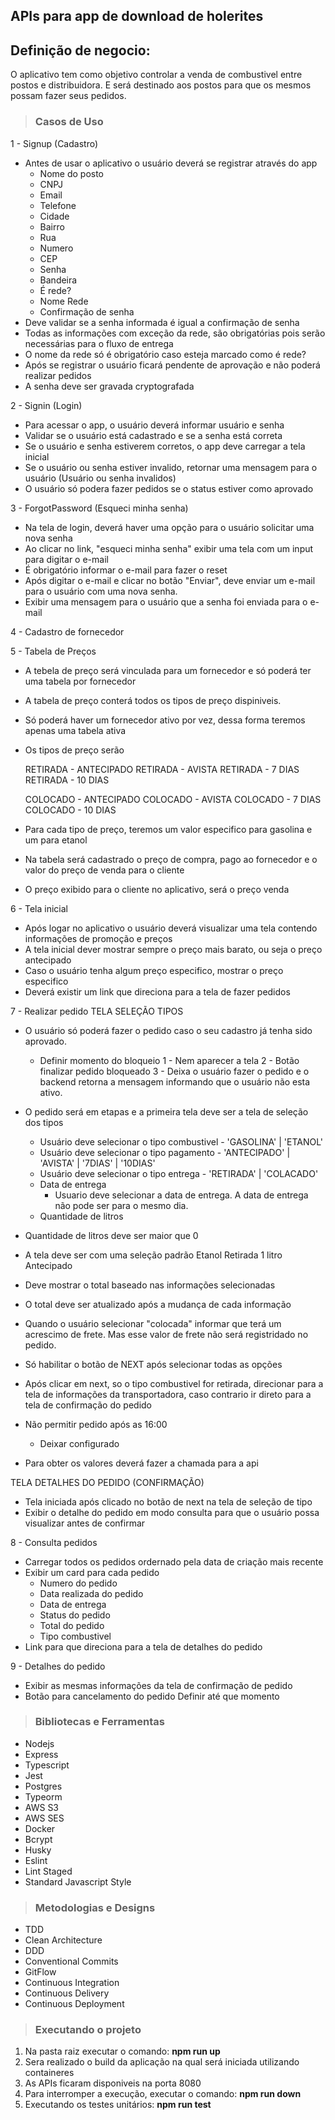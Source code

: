 ## APIs para app de download de holerites

## Definição de negocio:
  O aplicativo tem como objetivo controlar a venda de combustivel entre postos e distribuidora.
  E será destinado aos postos para que os mesmos possam fazer seus pedidos.

> ### Casos de Uso
1 - Signup (Cadastro)
  - Antes de usar o aplicativo o usuário deverá se registrar através do app
    * Nome do posto
    * CNPJ
    * Email
    * Telefone
    * Cidade
    * Bairro
    * Rua
    * Numero
    * CEP
    * Senha
    * Bandeira
    * É rede?
    * Nome Rede
    * Confirmação de senha
  - Deve validar se a senha informada é igual a confirmação de senha
  - Todas as informações com exceção da rede, são obrigatórias pois serão necessárias para o fluxo de entrega
  - O nome da rede só é obrigatório caso esteja marcado como é rede?
  - Após se registrar o usuário ficará pendente de aprovação e não poderá realizar pedidos
  - A senha deve ser gravada cryptografada

2 - Signin (Login)
  - Para acessar o app, o usuário deverá informar usuário e senha
  - Validar se o usuário está cadastrado e se a senha está correta
  - Se o usuário e senha estiverem corretos, o app deve carregar a tela inicial
  - Se o usuário ou senha estiver invalido, retornar uma mensagem para o usuário (Usuário ou senha invalidos)
  - O usuário só podera fazer pedidos se o status estiver como aprovado

3 - ForgotPassword (Esqueci minha senha)
  - Na tela de login, deverá haver uma opção para o usuário solicitar uma nova senha
  - Ao clicar no link, "esqueci minha senha" exibir uma tela com um input para digitar o e-mail
  - É obrigatório informar o e-mail para fazer o reset
  - Após digitar o e-mail e clicar no botão "Enviar", deve enviar um e-mail para o usuário com uma nova senha.
  - Exibir uma mensagem para o usuário que a senha foi enviada para o e-mail

4 - Cadastro de fornecedor
 

5 - Tabela de Preços
  - A tebela de preço será vinculada para um fornecedor e só poderá ter uma tabela por fornecedor
  - A tabela de preço conterá todos os tipos de preço dispiniveis.
  - Só poderá haver um fornecedor ativo por vez, dessa forma teremos apenas uma tabela ativa
  - Os tipos de preço serão

    RETIRADA - ANTECIPADO
    RETIRADA - AVISTA
    RETIRADA - 7 DIAS
    RETIRADA - 10 DIAS

    COLOCADO - ANTECIPADO
    COLOCADO - AVISTA
    COLOCADO - 7 DIAS
    COLOCADO - 10 DIAS

  - Para cada tipo de preço, teremos um valor especifico para gasolina e um para etanol
  - Na tabela será cadastrado o preço de compra, pago ao fornecedor e o valor do preço de venda para o cliente
  - O preço exibido para o cliente no aplicativo, será o preço venda

6 - Tela inicial
  - Após logar no aplicativo o usuário deverá visualizar uma tela contendo informações de promoção e preços
  - A tela inicial dever mostrar sempre o preço mais barato, ou seja o preço antecipado
  - Caso o usuário tenha algum preço especifico, mostrar o preço especifico
  - Deverá existir um link que direciona para a tela de fazer pedidos 

7 - Realizar pedido
  TELA SELEÇÃO TIPOS

  - O usuário só poderá fazer o pedido caso o seu cadastro já tenha sido aprovado.
    * Definir momento do bloqueio
     1 - Nem aparecer a tela
     2 - Botão finalizar pedido bloqueado
     3 - Deixa o usuário fazer o pedido e o backend retorna a mensagem informando que o usuário não esta ativo.

  - O pedido será em etapas e a primeira tela deve ser a tela de seleção dos tipos

    * Usuário deve selecionar o tipo combustivel - 'GASOLINA' | 'ETANOL'
    * Usuário deve selecionar o tipo pagamento - 'ANTECIPADO' | 'AVISTA' | '7DIAS' | '10DIAS'
    * Usuário deve selecionar o tipo entrega - 'RETIRADA' | 'COLACADO'
    * Data de entrega
      - Usuario deve selecionar a data de entrega. A data de entrega não pode ser para o mesmo dia.
    * Quantidade de litros

  - Quantidade de litros deve ser maior que 0

  - A tela deve ser com uma seleção padrão
    Etanol
    Retirada
    1 litro
    Antecipado

  - Deve mostrar o total baseado nas informações selecionadas  
  - O total deve ser atualizado após a mudança de cada informação
  - Quando o usuário selecionar "colocada" informar que terá um acrescimo de frete. Mas esse valor de frete não será registridado no pedido.  

  - Só habilitar o botão de NEXT após selecionar todas as opções
  - Após clicar em next, so o tipo combustivel for retirada, direcionar para a tela de informações da transportadora, caso contrario ir direto para a tela de confirmação do pedido
  - Não permitir pedido após as 16:00
    * Deixar configurado
  - Para obter os valores deverá fazer a chamada para a api

  TELA DETALHES DO PEDIDO (CONFIRMAÇÃO)
  - Tela iniciada após clicado no botão de next na tela de seleção de tipo
  - Exibir o detalhe do pedido em modo consulta para que o usuário possa visualizar antes de confirmar

8 - Consulta pedidos
 - Carregar todos os pedidos ordernado pela data de criação mais recente
 - Exibir um card para cada pedido
   * Numero do pedido
   * Data realizada do pedido
   * Data de entrega
   * Status do pedido
   * Total do pedido
   * Tipo combustivel
  - Link para que direciona para a tela de detalhes do pedido

9 - Detalhes do pedido
 - Exibir as mesmas informações da tela de confirmação de pedido  
 - Botão para cancelamento do pedido
   Definir até que momento 

> ### Bibliotecas e Ferramentas

* Nodejs
* Express
* Typescript
* Jest
* Postgres
* Typeorm
* AWS S3
* AWS SES
* Docker
* Bcrypt
* Husky
* Eslint
* Lint Staged
* Standard Javascript Style

> ### Metodologias e Designs

* TDD
* Clean Architecture
* DDD
* Conventional Commits
* GitFlow
* Continuous Integration
* Continuous Delivery
* Continuous Deployment

> ### Executando o projeto

1. Na pasta raiz executar o comando: <b>npm run up</b>
2. Sera realizado o build da aplicação na qual será iniciada utilizando containeres
3. As APIs ficaram disponiveis na porta 8080
4. Para interromper a execução, executar o comando: <b>npm run down</b>
5. Executando os testes unitários: <b>npm run test</b>